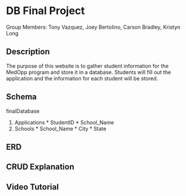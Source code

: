 # DB Final Project
Group Members: Tony Vazquez, Joey Bertolino, Carson Bradley, Kristyn Long

## Description
  The purpose of this website is to gather student information for the MedOpp program and store it in a database. Students will fill out the application and the information for each student will be stored.
## Schema
finalDatabase
  1. Applications
    * StudentID
    * School_Name
  2. Schools
    * School_Name
    * City
    * State
      
## ERD

## CRUD Explanation

## Video Tutorial
